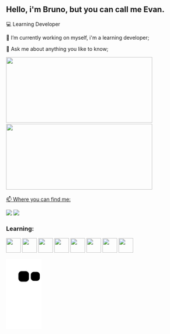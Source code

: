 ## Hello, i'm Bruno, but you can call me Evan.
💻 Learning Developer


🔭 I’m currently working on myself, i'm a learning developer;

💬 Ask me about anything you like to know;

<div>
<a href="https://github.com/Evan-Bru">
<img height="180em" src="https://github-readme-stats.vercel.app/api?username=Evan-Bru&show_icons=true&theme=dracula&include_all_commits=true&count_private=true" width="400"/>    
<img height="180em" src="https://github-readme-stats.vercel.app/api/top-langs/?username=Evan-Bru&layout=compact&langs_count=7&theme=dracula" width="400"/>
</div>





📫 Where you can find me:

<a href="https://www.instagram.com/evan_bru/" target="_blank"><img src="https://img.shields.io/badge/-Instagram-%23E4405F?style=for-the-badge&logo=instagram&logoColor=white" target="_blank"></a>
<a href="https://www.twitch.tv/evan_bru" target="_blank"><img src="https://img.shields.io/badge/Twitch-9146FF?style=for-the-badge&logo=twitch&logoColor=white" target="_blank"></a>








### Learning:

<img src="https://cdn.jsdelivr.net/gh/devicons/devicon/icons/html5/html5-original-wordmark.svg" width="40" height="40"/> <img src="https://cdn.jsdelivr.net/gh/devicons/devicon/icons/css3/css3-original-wordmark.svg" width="40" height="40"/> <img src="https://cdn.jsdelivr.net/gh/devicons/devicon/icons/react/react-original-wordmark.svg" width="40" height="40"/> <img src="https://cdn.jsdelivr.net/gh/devicons/devicon/icons/nodejs/nodejs-original.svg" width="40" height="40"/> <img src="https://cdn.jsdelivr.net/gh/devicons/devicon/icons/javascript/javascript-original.svg" width="40" height="40"/> <img src="https://cdn.jsdelivr.net/gh/devicons/devicon/icons/java/java-original-wordmark.svg" width="40" height="40"/> <img src="https://cdn.jsdelivr.net/gh/devicons/devicon/icons/github/github-original.svg" width="40" height="40"/> <img src="https://cdn.jsdelivr.net/gh/devicons/devicon/icons/mysql/mysql-original-wordmark.svg" width="40" height="40"/>



          
          







![Snake animation](https://github.com/Evan-Bru/Evan-Bru/blob/output/github-contribution-grid-snake.svg)

